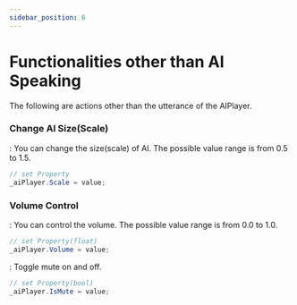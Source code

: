 ```yaml
---
sidebar_position: 6
---
```


# Functionalities other than AI Speaking

The following are actions other than the utterance of the AIPlayer.

### Change AI Size(Scale)

: You can change the size(scale) of AI. The possible value range is from 0.5 to 1.5.

```csharp
// set Property
_aiPlayer.Scale = value;
```

### Volume Control

: You can control the volume. The possible value range is from 0.0 to 1.0.

```csharp
// set Property(float)
_aiPlayer.Volume = value;
```

: Toggle mute on and off.

```csharp
// set Property(bool)
_aiPlayer.IsMute = value;
```